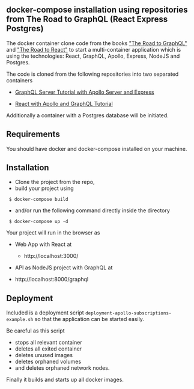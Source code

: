 ## docker-compose installation using repositories from The Road to GraphQL (React Express Postgres)

The docker container clone code from the books ["The Road to GraphQL"](https://roadtographql.com/) and ["The Road to React"](https://roadtoreact.com/) to start a multi-container application which is using the technologies: React, GraphQL, Apollo, Express, NodeJS and Postgres.

The code is cloned from the following repositories into two separated containers

* [GraphQL Server Tutorial with Apollo Server and Express](https://github.com/the-road-to-graphql/fullstack-apollo-express-postgresql-boilerplate)

* [React with Apollo and GraphQL Tutorial](https://github.com/the-road-to-graphql/react-graphql-github-apollo)

Additionally a container with a Postgres database will be initiated.

## Requirements 

You should have docker and docker-compose installed on your machine.

## Installation 

* Clone the project from the repo, 
* build your project using

``` 
 $ docker-compose build
 ```
* and/or run the following command directly inside the directory

``` 
 $ docker-compose up -d
 ```
 Your project will run in the browser as

* Web App with React at 
  + http://localhost:3000/

 * API as NodeJS project with GraphQL at 
  + http://localhost:8000/graphql


 ## Deployment

Included is a deployment script `deployment-apollo-subscriptions-example.sh` so that the application can be started easily. 

Be careful as this script 

* stops all relevant container
* deletes all exited container
* deletes unused images
* deletes orphaned volumes
* and deletes orphaned network nodes.

Finally it builds and starts up all docker images.
 